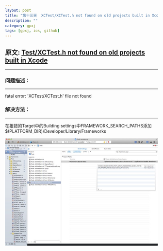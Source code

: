 ```yaml
---
layout: post
title: "第十三天  XCTest/XCTest.h not found on old projects built in Xcode "
description: ""
category: gpxj
tags: [gpxj, ios, github]
---
```



## 原文: [Test/XCTest.h not found on old projects built in Xcode](http://blog.sina.com.cn/s/blog_5df876f30102v9rd.html)
---

### 问题描述：
---

fatal error: 'XCTest/XCTest.h' file not found

### 解决方法：
---

在报错的Target中的Building settings中FRAMEWORK_SEARCH_PATHS添加$(PLATFORM_DIR)/Developer/Library/Frameworks

![1.jpeg](/assets/img/ios/gpxj/13/1/1.jpeg)
